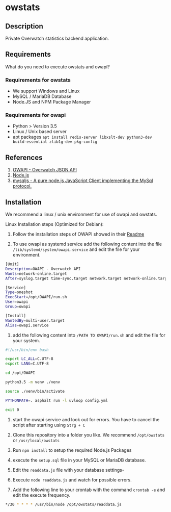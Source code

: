 # owstats

## Description

Private Overwatch statistics backend application.

## Requirements

What do you need to execute owstats and owapi?

### Requirements for owstats

- We support Windows and Linux
- MySQL / MariaDB Database
- Node.JS and NPM Package Manager

### Requirements for owapi

- Python > Version 3.5
- Linux / Unix based server
- apt packages `apt install redis-server libxslt-dev python3-dev build-essential zlib1g-dev pkg-config`

## References

1. [OWAPI - Overwatch JSON API](https://github.com/SunDwarf/OWAPI)
1. [Node.js](https://nodejs.org/en/)
1. [mysqljs - A pure node.js JavaScript Client implementing the MySql protocol.](https://github.com/mysqljs/mysql)

## Installation

We recommend a linux / unix environment for use of owapi and owstats.

Linux Installation steps (Optimized for Debian):

1. Follow the installation steps of OWAPI showed in their [Readme](https://github.com/SunDwarf/OWAPI/blob/master/README.md)

1. To use owapi as systemd service add the following content into the file `/lib/systemd/system/owapi.service` and edit the file for your environment.

``` bash
[Unit]
Description=OWAPI - Overwatch API
Wants=network-online.target
After=syslog.target time-sync.target network.target network-online.target

[Service]
Type=oneshot
ExecStart=/opt/OWAPI/run.sh
User=owapi
Group=owapi

[Install]
WantedBy=multi-user.target
Alias=owapi.service


```

1. add the following content into `/PATH TO OWAPI/run.sh` and edit the file for your system.

``` bash
#!/usr/bin/env bash

export LC_ALL=C.UTF-8
export LANG=C.UTF-8

cd /opt/OWAPI

python3.5 -m venv ./venv

source ./venv/bin/activate

PYTHONPATH=. asphalt run -l uvloop config.yml

exit 0
```

1. start the owapi service and look out for errors. You have to cancel the script after starting using `Strg + C`

1. Clone this repository into a folder you like. We recommend `/opt/owstats` or `/usr/local/owstats`

1. Run `npm install` to setup the required Node.js Packages

1. execute the `setup.sql` file in your MySQL or MariaDB database.

1. Edit the `readdata.js` file with your database settings-

1. Execute `node readdata.js` and watch for possible errors.

1. Add the following line to your crontab with the command `crontab -e` and edit the execute frequency.

``` bash
*/30 * * * * /usr/bin/node /opt/owstats/readdata.js
```